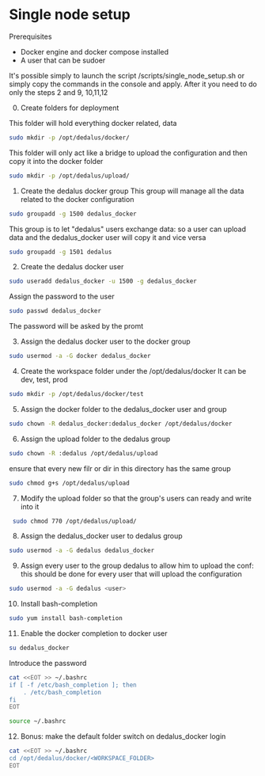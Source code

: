 # Single node setup

Prerequisites
- Docker engine and docker compose installed
- A user that can be sudoer

It's possible simply to launch the script /scripts/single_node_setup.sh or simply copy the commands in the console and apply.
After it you need to do only the steps  2  and 9, 10,11,12

0. Create folders for deployment

This folder will hold everything docker related, data
```bash
sudo mkdir -p /opt/dedalus/docker/
```
This folder will only act like a bridge to upload the configuration and then copy it into the docker folder
```bash
sudo mkdir -p /opt/dedalus/upload/
```

1. Create the dedalus docker group
This group will manage all the data related to the docker configuration
```bash
sudo groupadd -g 1500 dedalus_docker
```
This group is to let "dedalus" users exchange data: so a user can upload data and the dedalus_docker user will copy it and vice versa
```bash
sudo groupadd -g 1501 dedalus
```

2. Create the dedalus docker user
```bash
sudo useradd dedalus_docker -u 1500 -g dedalus_docker
```

Assign the password to the user
```bash
sudo passwd dedalus_docker
```
The password will be asked by the promt

3. Assign the dedalus docker user to the docker group
```bash
sudo usermod -a -G docker dedalus_docker  
```

4. Create the workspace folder under the /opt/dedalus/docker
It can be dev, test, prod

```bash
sudo mkdir -p /opt/dedalus/docker/test
```

5. Assign the docker folder to the dedalus_docker user and group
```bash
sudo chown -R dedalus_docker:dedalus_docker /opt/dedalus/docker
```
6. Assign the upload folder to the dedalus group

```bash
sudo chown -R :dedalus /opt/dedalus/upload
```
ensure that every new filr or dir in this directory has the same group

```bash
sudo chmod g+s /opt/dedalus/upload
```
7. Modify the upload folder so that the group's users can ready and write into it

```bash
 sudo chmod 770 /opt/dedalus/upload/
```
8. Assign the dedalus_docker user to dedalus group

```bash
sudo usermod -a -G dedalus dedalus_docker 
```

9. Assign every user to the group dedalus to allow him to upload the conf: this should be done for every user that will upload the configuration

```bash
sudo usermod -a -G dedalus <user> 
```

10. Install bash-completion
```bash
sudo yum install bash-completion
```
11. Enable the docker completion to docker user
```bash
su dedalus_docker
```

Introduce the password

```bash
cat <<EOT >> ~/.bashrc
if [ -f /etc/bash_completion ]; then
    . /etc/bash_completion
fi
EOT
```

```bash
source ~/.bashrc
```

12. Bonus: make the default folder switch on dedalus_docker login
```bash
cat <<EOT >> ~/.bashrc
cd /opt/dedalus/docker/<WORKSPACE_FOLDER>
EOT
